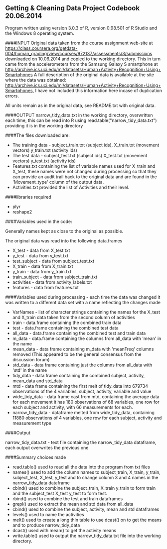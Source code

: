 ##     Getting & Cleaning Data Project  Codebook 20.06.2014

Program written using version 3.0.3 of R, version 0.98.501 of R Studio
and the Windows 8 operating system.

####INPUT
Original data taken from the course assignment web-site at
https://class.coursera.org/getdata-004/human_grading/view/courses/972137/assessments/3/submissions
downloaded on 10.06.2014 and copied to the working directory. This in turn came from 
the accelerometers from the Samsung Galaxy S smartphone at
http://archive.ics.uci.edu/ml/datasets/Human+Activity+Recognition+Using+Smartphones 
A full description of the original data is available at the site where the data was obtained:
http://archive.ics.uci.edu/ml/datasets/Human+Activity+Recognition+Using+Smartphones, I have not 
included this information here incase of duplication errors.

All units remain as in the original data, see README.txt with original data.

####OUTPUT
narrow_tidy_data.txt in the working directory, overwritten each time, this can be read into R using
	read.table("narrow_tidy_data.txt") providing it is in the working directory
 

####The files downloaded are:

*	The training data - subject_train.txt (subject ids), X_train.txt (movement vectors) y_train.txt (activity ids)
*	The test data - subject_test.txt (subject ids) X_test.txt (movement vectors) y_test.txt (activity ids)
*	Features.txt containing the list of variable names used for X_train and X_test, these 
	names were not changed during processing so that they can provide an audit trail back to the 
	original data and are found in the 'Movement_type' column of the output data.
*	Activities.txt provided the list of Activities and their level.

####libraries required
*	plyr
*	reshape2

####Variables used in the code:

Generally names kept as close to the original as possible.

The original data was read into the following data.frames
*	X_test - data from X_test.txt
*	y_test - data from y_test.txt
*	test_subject - data  from subject_test.txt
*	X_train - data from X_train.txt
*	y_train - data from y_train.txt
*	train_subject - data  from subject_train.txt
*	activities - data from activity_labels.txt
*	features - data from features.txt 

####Variables used during processing - 
each time the data was changed it was written to a different data set with a name reflecting the changes made

*	VarNames - list of character strings containing the names for the X_test and X_train data taken from the second column of activities
*	train - data.frame containing the combined train data
*	test - data.frame containing the combined test data
*	all_data - data.frame containing the combined test and train data
*	m_data - data.frame containing the columns from all_data with 'mean' in the name
*	mean_data - data frame containing m_data with 'meanFreq' columns removed
	(This appeared to be the general consensus from the discussion forum)
*	std_data - data frame containing just the columns from all_data with 'std' in the name
*	tidy_data - data frame containing the combined subject, activity, mean_data and std_data
*	mtd - data frame containing the first melt of tidy_data into 679734 observations of the 4 variables, subject, activity, variable and value
*	wide_tidy_data - data frame cast from mtd, containing the average data for each movement it has 180 observations of 68 variables, one row for each subject and activity, with 66 measurements for each.
*	narrow_tidy_data - dataframe melted from wide_tidy_data, containing 11880 observations of 4 variables, one row for each subject, activity and measurement type

####Output

narrow_tidy_data.txt - text file containing the narrow_tidy_data dataframe, each output overwrites the previous one
 
####Summary choices made

*	read.table() used to read all the data into the program from txt files
*	names() used to add the column names to subject_train, X_train, y_train, subject_test, X_test,	y_test and to change column 3 and 4 names in the narrow_tidy_data dataframe 
*	cbind() used to combine the subject_train, X_train y_train to form train and the 
	subject_test X_test y_test to form test.
*	rbind() used to combine the test and train dataframes
*	grepl() used to extract the mean and std data from all_data
*	cbind() used to combine the subject, activity, mean and std dataframes
*	levels() used to name the activities
*	melt() used to create a long thin table to use dcast() on to get the means and to produce narrow_tidy_data
*	dcast() used with mean() to get the activity means
*	write.table() used to output the narrow_tidy_data.txt file into the working directory.





